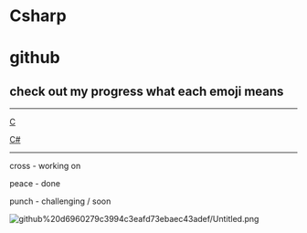 # Csharp

# github

## check out my progress                    what each emoji means

---

[C](github%20d6960279c3994c3eafd73ebaec43adef/C%2095d92c3da00d4773886d840cbe38614d.md)

[C# ](github%20d6960279c3994c3eafd73ebaec43adef/C#%2003503b3137804e2db245ba8890012704.md)

---

cross - working on

peace - done

punch - challenging / soon

![github%20d6960279c3994c3eafd73ebaec43adef/Untitled.png](github%20d6960279c3994c3eafd73ebaec43adef/Untitled.png)
